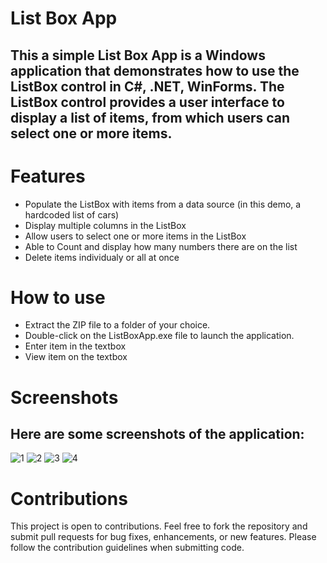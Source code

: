 # List Box App
## This a simple List Box App is a Windows application that demonstrates how to use the ListBox control in C#, .NET, WinForms. The ListBox control provides a user interface to display a list of items, from which users can select one or more items.

# Features
- Populate the ListBox with items from a data source (in this demo, a hardcoded list of cars)
- Display multiple columns in the ListBox
- Allow users to select one or more items in the ListBox
- Able to Count and display how many numbers there are on the list
- Delete items individualy or all at once

# How to use
- Extract the ZIP file to a folder of your choice.
- Double-click on the ListBoxApp.exe file to launch the application.
- Enter item in the textbox
- View item on the textbox

# Screenshots
## Here are some screenshots of the application:

![1](https://user-images.githubusercontent.com/61797706/234915467-680ef9e1-99cc-4891-8771-2bec928651ac.PNG)
![2](https://user-images.githubusercontent.com/61797706/234915476-62b0d908-c032-4572-b16c-0fe85c643c3d.PNG)
![3](https://user-images.githubusercontent.com/61797706/234915485-211da268-b32c-4328-9306-d0e688a87744.PNG)
![4](https://user-images.githubusercontent.com/61797706/234915490-14257592-15f9-4211-8ceb-ebcf85f9be55.PNG)


# Contributions
This project is open to contributions. Feel free to fork the repository and submit pull requests for bug fixes, enhancements, or new features. Please follow the contribution guidelines when submitting code.
